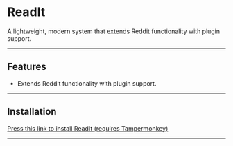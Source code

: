 # ReadIt

 A lightweight, modern system that extends Reddit functionality with plugin support.  

---

## Features

- Extends Reddit functionality with plugin support.  

---

## Installation

[Press this link to install ReadIt (requires Tampermonkey)](https://raw.githubusercontent.com/tralwdwdd/readit-builds/refs/heads/master/readit.user.js)  

---

